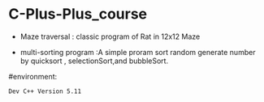 # C-Plus-Plus_course


*  Maze traversal : classic program of Rat in  12x12  Maze

*  multi-sorting program :A simple proram sort random generate number by quicksort , selectionSort,and bubbleSort.

#environment:

```sh
Dev C++ Version 5.11
```
